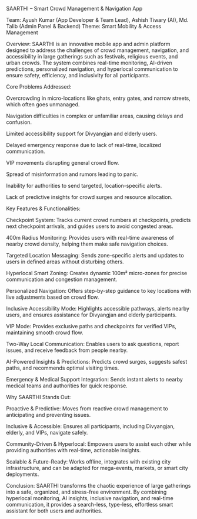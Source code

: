 SAARTHI – Smart Crowd Management & Navigation App

Team: Ayush Kumar (App Developer & Team Lead), Ashish Tiwary (AI), Md. Talib (Admin Panel & Backend)
Theme: Smart Mobility & Access Management

Overview:
SAARTHI is an innovative mobile app and admin platform designed to address the challenges of crowd management, navigation, and accessibility in large gatherings such as festivals, religious events, and urban crowds. The system combines real-time monitoring, AI-driven predictions, personalized navigation, and hyperlocal communication to ensure safety, efficiency, and inclusivity for all participants.

Core Problems Addressed:

Overcrowding in micro-locations like ghats, entry gates, and narrow streets, which often goes unmanaged.

Navigation difficulties in complex or unfamiliar areas, causing delays and confusion.

Limited accessibility support for Divyangjan and elderly users.

Delayed emergency response due to lack of real-time, localized communication.

VIP movements disrupting general crowd flow.

Spread of misinformation and rumors leading to panic.

Inability for authorities to send targeted, location-specific alerts.

Lack of predictive insights for crowd surges and resource allocation.

Key Features & Functionalities:

Checkpoint System: Tracks current crowd numbers at checkpoints, predicts next checkpoint arrivals, and guides users to avoid congested areas.

400m Radius Monitoring: Provides users with real-time awareness of nearby crowd density, helping them make safe navigation choices.

Targeted Location Messaging: Sends zone-specific alerts and updates to users in defined areas without disturbing others.

Hyperlocal Smart Zoning: Creates dynamic 100m² micro-zones for precise communication and congestion management.

Personalized Navigation: Offers step-by-step guidance to key locations with live adjustments based on crowd flow.

Inclusive Accessibility Mode: Highlights accessible pathways, alerts nearby users, and ensures assistance for Divyangjan and elderly participants.

VIP Mode: Provides exclusive paths and checkpoints for verified VIPs, maintaining smooth crowd flow.

Two-Way Local Communication: Enables users to ask questions, report issues, and receive feedback from people nearby.

AI-Powered Insights & Predictions: Predicts crowd surges, suggests safest paths, and recommends optimal visiting times.

Emergency & Medical Support Integration: Sends instant alerts to nearby medical teams and authorities for quick response.

Why SAARTHI Stands Out:

Proactive & Predictive: Moves from reactive crowd management to anticipating and preventing issues.

Inclusive & Accessible: Ensures all participants, including Divyangjan, elderly, and VIPs, navigate safely.

Community-Driven & Hyperlocal: Empowers users to assist each other while providing authorities with real-time, actionable insights.

Scalable & Future-Ready: Works offline, integrates with existing city infrastructure, and can be adapted for mega-events, markets, or smart city deployments.

Conclusion:
SAARTHI transforms the chaotic experience of large gatherings into a safe, organized, and stress-free environment. By combining hyperlocal monitoring, AI insights, inclusive navigation, and real-time communication, it provides a search-less, type-less, effortless smart assistant for both users and authorities.
